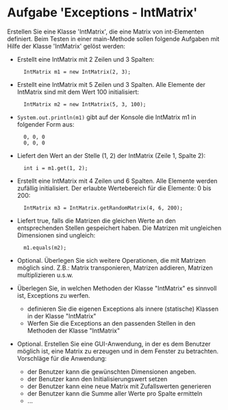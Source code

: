 # Aufgabe 'Exceptions - IntMatrix'

Erstellen Sie eine Klasse 'IntMatrix', die eine Matrix von int-Elementen definiert. Beim Testen in einer main-Methode sollen folgende Aufgaben mit Hilfe der Klasse 'IntMatrix' gelöst werden:

- Erstellt eine IntMatrix mit 2 Zeilen und 3 Spalten:
   
        IntMatrix m1 = new IntMatrix(2, 3);

- Erstellt eine IntMatrix mit 5 Zeilen und 3 Spalten. Alle Elemente der IntMatrix sind mit dem Wert 100 initialisiert:
   
        IntMatrix m2 = new IntMatrix(5, 3, 100);

- `System.out.println(m1)` gibt auf der Konsole die IntMatrix m1 in folgender Form aus:
   
        0, 0, 0
        0, 0, 0

- Liefert den Wert an der Stelle (1, 2) der IntMatrix (Zeile 1, Spalte 2):

        int i = m1.get(1, 2);

- Erstellt eine IntMatrix mit 4 Zeilen und 6 Spalten. Alle Elemente werden zufällig initialisiert. Der erlaubte Wertebereich für die Elemente: 0 bis 200:
   
        IntMatrix m3 = IntMatrix.getRandomMatrix(4, 6, 200);

- Liefert true, falls die Matrizen die gleichen Werte an den entsprechenden Stellen gespeichert haben. Die Matrizen mit ungleichen Dimensionen sind ungleich:
    
        m1.equals(m2);

- Optional. Überlegen Sie sich weitere Operationen, die mit Matrizen möglich sind. 
Z.B.: Matrix transponieren, Matrizen addieren, Matrizen multiplizieren u.s.w.

- Überlegen Sie, in welchen Methoden der Klasse "IntMatrix" es sinnvoll ist, Exceptions zu werfen.
    - definieren Sie die eigenen Exceptions als innere (statische) Klassen in der Klasse "IntMatrix"
    - Werfen Sie die Exceptions an den passenden Stellen in den Methoden der Klasse "IntMatrix"

- Optional. Erstellen Sie eine GUI-Anwendung, in der es dem Benutzer möglich ist, eine Matrix zu erzeugen und in dem Fenster zu betrachten. Vorschläge für die Anwendung:
    - der Benutzer kann die gewünschten Dimensionen angeben.
    - der Benutzer kann den Initialisierungswert setzen
    - der Benutzer kann eine neue Matrix mit Zufallswerten generieren
    - der Benutzer kann die Summe aller Werte pro Spalte ermitteln
    - ...
